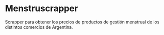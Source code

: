 # Menstruscrapper

Scrapper para obtener los precios de productos de gestión menstrual de los distintos comercios de Argentina.
